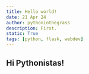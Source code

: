 ```yaml
---
title: Hello world!
date: 21 Apr 24
author: pythoninthegrass
description: First.
static: True
tags: [python, flask, webdev]
---
```


## Hi Pythonistas!
